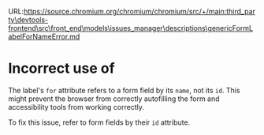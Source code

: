 URL:https://source.chromium.org/chromium/chromium/src/+/main:third_party\devtools-frontend\src\front_end\models\issues_manager\descriptions\genericFormLabelForNameError.md
# Incorrect use of <label for=FORM_ELEMENT>

The label's `for` attribute refers to a form field by its `name`, not its `id`. This might prevent the browser from correctly autofilling the form and accessibility tools from working correctly.

To fix this issue, refer to form fields by their `id` attribute.

